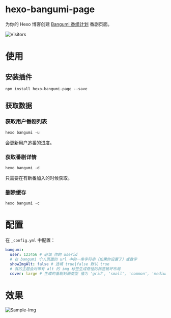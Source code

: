 # hexo-bangumi-page

为你的 Hexo 博客创建 [Bangumi 番组计划](https://bangumi.tv/) 番剧页面。

![Visitors](https://visit-count.vercel.app/api/count?id=KiritaniAyaka.hexo-bangumi-page)

# 使用

## 安装插件

```npm
npm install hexo-bangumi-page --save
```

## 获取数据

### 获取用户番剧列表

```npm
hexo bangumi -u
```

会更新用户追番的进度。

### 获取番剧详情

```npm
hexo bangumi -d
```

只需要在有新番加入的时候获取。

### 删除缓存

```npm
hexo bangumi -c
```


# 配置

在 `_config.yml` 中配置：

```yaml
bangumi:
  user: 123456 # 必填 你的 userid
  # 在 bangumi 个人页面的 url 中的一串字符串（如果你设置了）或数字
  showImgAlt: false # 选填 true|false 默认 true
  # 有的主题会对带有 alt 的 img 标签生成奇怪的标签破坏布局
  cover: large # 生成的番剧封面类型 值为 'grid', 'small', 'common', 'medium', 'large' 其中之一 默认为 large
```

# 效果

![Sample-Img](https://cdn.jsdelivr.net/gh/KiritaniAyaka/Static/hexo-bangumi-page/sample-img-1.png)

